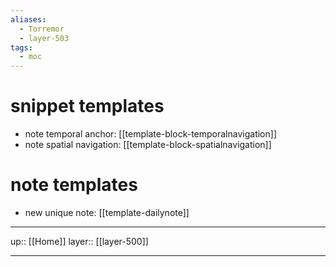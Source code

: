 ```yaml
---
aliases:
  - Torremor
  - layer-503
tags:
  - moc
---
```


# snippet templates

- note temporal anchor: [[template-block-temporalnavigation]]
- note spatial navigation: [[template-block-spatialnavigation]]

# note templates

- new unique note: [[template-dailynote]]

***

up:: [[Home]]
layer:: [[layer-500]]

***
